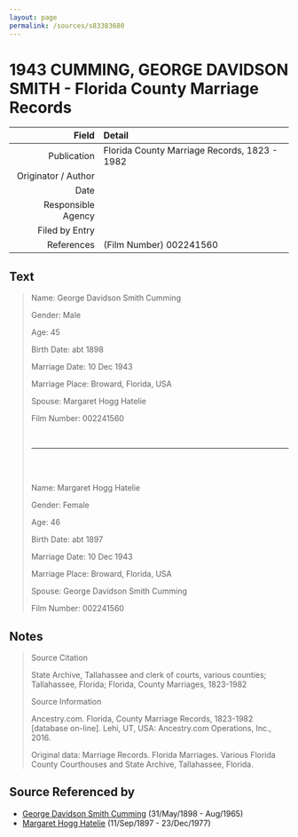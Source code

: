 ```yaml
---
layout: page
permalink: /sources/s83383680
---
```


# 1943 CUMMING, GEORGE DAVIDSON SMITH - Florida County Marriage Records

Field | Detail
---:|:---
Publication | Florida County Marriage Records, 1823 - 1982
Originator / Author | 
Date | 
Responsible Agency | 
Filed by Entry | 
References | (Film Number) 002241560

## Text

> Name: George Davidson Smith Cumming
>
> Gender: Male
>
> Age: 45
>
> Birth Date: abt 1898
>
> Marriage Date: 10 Dec 1943
>
> Marriage Place: Broward, Florida, USA
>
> Spouse: Margaret Hogg Hatelie
>
> Film Number: 002241560
>
> <br/>
>
> ---
>
> <br/>
>
> <br/>
>
> Name: Margaret Hogg Hatelie
>
> Gender: Female
>
> Age: 46
>
> Birth Date: abt 1897
>
> Marriage Date: 10 Dec 1943
>
> Marriage Place: Broward, Florida, USA
>
> Spouse: George Davidson Smith Cumming
>
> Film Number: 002241560
>

## Notes

> Source Citation
>
> State Archive, Tallahassee and clerk of courts, various counties; Tallahassee, Florida; Florida, County Marriages, 1823-1982
>
> Source Information
>
> Ancestry.com. Florida, County Marriage Records, 1823-1982 [database on-line]. Lehi, UT, USA: Ancestry.com Operations, Inc., 2016.
>
> Original data: Marriage Records. Florida Marriages. Various Florida County Courthouses and State Archive, Tallahassee, Florida.
>


## Source Referenced by

* [George Davidson Smith Cumming](../people/@13773669@-george-davidson-smith-cumming-b1898-5-31-d1965-8.md) (31/May/1898 - Aug/1965)
* [Margaret Hogg Hatelie](../people/@43723296@-margaret-hogg-hatelie-b1897-9-11-d1977-12-23.md) (11/Sep/1897 - 23/Dec/1977)
